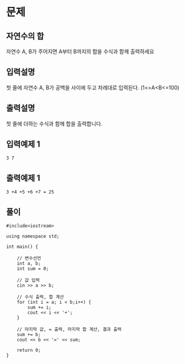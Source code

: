 # 문제

## 자연수의 합

자연수 A, B가 주어지면 A부터 B까지의 합을 수식과 함께 출력하세요


## 입력설명

첫 줄에 자연수 A, B가 공백을 사이에 두고 차례대로 입력된다. (1<=A<B<=100)


## 출력설명

첫 줄에 더하는 수식과 함께 합을 출력합니다.



## 입력예제 1

```
3 7
```



## 출력예제 1

```
3 +4 +5 +6 +7 = 25 
```



## 풀이

```
#include<iostream>

using namespace std;

int main() {

	// 변수선언
	int a, b;
	int sum = 0;

	// 값 입력
	cin >> a >> b;

	// 수식 출력, 합 계산
	for (int i = a; i < b;i++) {
		sum += i;
		cout << i << '+';
	}

	// 마지막 값, = 출력, 마지막 합 계산, 결과 출력
	sum += b;
	cout << b << '=' << sum;
	
	return 0;
}
```
